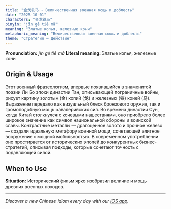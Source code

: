```yaml
---
title: "金戈铁马 - Величественная военная мощь и доблесть"
date: "2025-10-01"
characters: "金戈铁马"
pinyin: "jīn gē tiě mǎ"
meaning: "Златые копья, железные кони"
metaphoric_meaning: "Величественная военная мощь и доблесть"
theme: "Стратегия — Действие"
---
```


**Pronunciation:** *jīn gē tiě mǎ*
**Literal meaning:** Златые копья, железные кони

## Origin & Usage

Этот военный фразеологизм, впервые появившийся в знаменитой поэзии Ли Бо эпохи династии Тан, описывающей пограничные войны, рисует картину золотых (金) копий (戈) и железных (铁) коней (马). Выражение передало как визуальный блеск бронзового оружия, так и громоподобную мощь кавалерийских сил. Во времена династии Сун, когда Китай столкнулся с кочевыми нашествиями, оно приобрело более широкое значение как символ национальной обороны и воинской славы. Контрастные металлы — драгоценное золото и прочное железо — создали идеальную метафору военной мощи, сочетающей элитное вооружение с мощной мобильностью. В современном употреблении оно простирается от исторических эпопей до конкурентных бизнес-стратегий, описывая подходы, которые сочетают точность с подавляющей силой.

## When to Use

**Situation:** Исторический фильм ярко изобразил величие и мощь древних военных походов.

---

*Discover a new Chinese idiom every day with our [iOS app](https://apps.apple.com/us/app/daily-chinese-idioms/id6740611324).*
